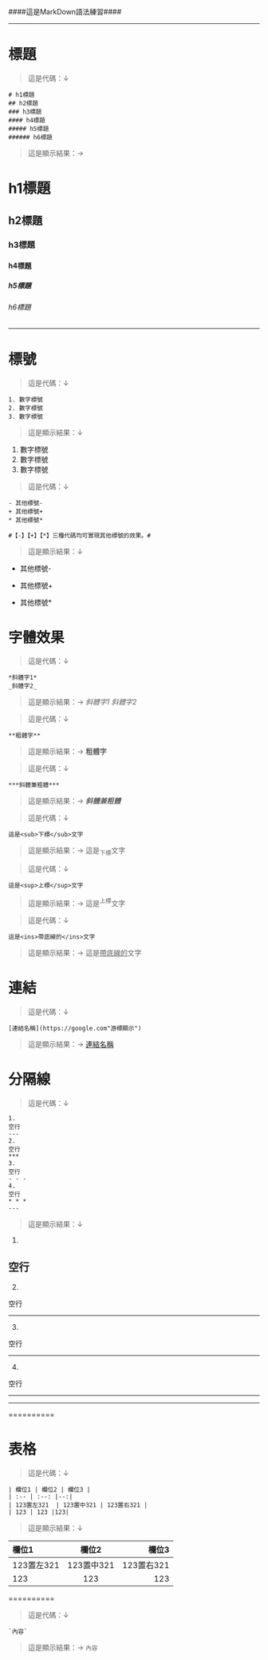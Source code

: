 
####這是MarkDown語法練習####


---

# 標題

> 這是代碼：↓
```
# h1標題
## h2標題
### h3標題
#### h4標題
##### h5標題
###### h6標題
```

> 這是顯示結果：→

# h1標題
## h2標題
### h3標題
#### h4標題
##### h5標題
###### h6標題

---



# 標號

> 這是代碼：↓
```
1. 數字標號
2. 數字標號
3. 數字標號
```

> 這是顯示結果：↓
1. 數字標號
2. 數字標號
3. 數字標號

> 這是代碼：↓
```
- 其他標號-
+ 其他標號+
* 其他標號*

#【-】【+】【*】三種代碼均可實現其他標號的效果。#
```
> 這是顯示結果：↓

- 其他標號-
+ 其他標號+
* 其他標號*

# 字體效果

> 這是代碼：↓
```
*斜體字1*
_斜體字2_
```
> 這是顯示結果：→
*斜體字1*
_斜體字2_

> 這是代碼：↓
```
**粗體字**
```
> 這是顯示結果：→
**粗體字**

> 這是代碼：↓
```
***斜體兼粗體***
```
> 這是顯示結果：→
***斜體兼粗體***

> 這是代碼：↓
```
這是<sub>下標</sub>文字
```
> 這是顯示結果：→
這是<sub>下標</sub>文字

> 這是代碼：↓
```
這是<sup>上標</sup>文字
```
> 這是顯示結果：→
這是<sup>上標</sup>文字

> 這是代碼：↓
```
這是<ins>帶底線的</ins>文字
```
> 這是顯示結果：→
這是<ins>帶底線的</ins>文字


# 連結

> 這是代碼：↓
```
[連結名稱](https://google.com"游標顯示")
```
> 這是顯示結果：→
[連結名稱](https://google.com"游標顯示")


# 分隔線

> 這是代碼：↓
```
1.
空行
---
2.
空行
***
3.
空行
- - -
4.
空行
* * *
---
```
> 這是顯示結果：↓
1.
空行
---
2.
空行
***
3.
空行
- - -
4.
空行
* * *
---
\==========
# 表格

> 這是代碼：↓
```
| 欄位1 | 欄位2 | 欄位3 |
| :-- | :--: |--:|
| 123置左321  | 123置中321 | 123置右321 |
| 123 | 123 |123|

```
> 這是顯示結果：↓

| 欄位1 | 欄位2 | 欄位3 |
| :-- | :--: |--:|
| 123置左321  | 123置中321 | 123置右321 |
| 123 | 123 |123|


\==========
> 這是代碼：↓
```
`內容`
```
> 這是顯示結果：→
`內容`
